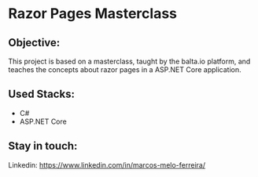 # Razor Pages Masterclass

## Objective:

This project is based on a masterclass, taught by the balta.io platform, and teaches the concepts about razor pages in a ASP.NET Core application.

## Used Stacks:

- C#
- ASP.NET Core

## Stay in touch:

Linkedin: https://www.linkedin.com/in/marcos-melo-ferreira/